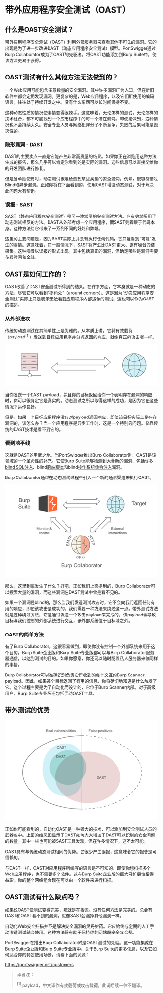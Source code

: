 # 带外应用程序安全测试（OAST）

## 什么是OAST安全测试？

带外应用程序安全测试（OAST）利用外部服务器来查看其他不可见的漏洞。它的出现是为了进一步改进DAST（动态应用程序安全测试）模型。PortSwigger通过Burp Collaborator成为了OAST的先驱者。将OAST功能添加到Burp Suite中，使该方法更易于获得。

## OAST测试有什么其他方法无法做到的？

一个Web应用可能包含任意数量的安全漏洞。其中许多漏洞广为人知，但在新旧软件中都会定期发现漏洞。更复杂的是，Web应用程序，以及它们所使用的编码语言，往往处于持续开发之中。没有什么东西可以长时间保持不变。

这种动态性质的情况使事情变得很棘手。这意味着，无论怎样的测试，无论怎样的技术组合，都不可能找到一个应用程序中的每一个潜在漏洞。即便能做到，这种情况也不会持续太久。安全专业人员与网络犯罪分子不断竞争，失败的后果可能是毁灭性的。

### 隐形漏洞 - DAST

DAST的主要卖点一直是它能产生非常高质量的结果。如果你正在浏览用这种方法生成的报告，那么几乎可以肯定你看到的是实际的漏洞。这些信息可以直接交给你的开发团队进行修复。

但是当单独使用时，动态测试很难检测到某些类型的安全漏洞。例如，很容易错过Blind和异步漏洞。正如你将在下面看到的，使用OAST增强动态测试，对于解决此问题大有帮助。

### 误报 - SAST

SAST（静态应用程序安全测试）是另一种常见的安全测试方法。它有效地采用了动态测试相反的方法。DAST从外部考虑一个应用程序，而SAST则着眼于代码本身。这种方法给它带来了一系列不同的好处和弊端。

这里的主要问题是，因为SAST实际上并没有执行任何代码，它只能看到“可能”发生的事情。这意味着，在一般情况下，SAST将产生比DAST更大、更有噪音的结果集。这种噪音以误报的形式出现。其中包括真正的漏洞，但确定哪些是漏洞需要花费时间和金钱。

## OAST是如何工作的？

OAST改善了DAST安全测试所得到的结果。在许多方面，它本身就是一种动态的方法，尽管它可以看到“拐角处”（around corners）。这是因为“动态应用程序安全测试”实际上只是表示无法看到应用程序内部运作的测试。这也可以作为OAST的描述。

### 从外部进攻

传统的动态测试在其简单性上是优雅的。从本质上讲，它将有效载荷（payload<sup>[1]</sup>）发送到目标应用程序并分析返回的响应，就像真正的攻击者一样。

![](../../.gitbook/assets/imgs/extras/ast/dast-security-testing-diagram.svg)

当你发送一个DAST payload，并且你的目标返回给你一个表明存在漏洞的响应时，你可以很肯定它是真实的。动态测试之所以取得这样的成功，是因为它在这些情况下运作良好。

但是，如果一个目标应用程序没有对payload返回响应，即使该目标实际上是存在漏洞的，该怎么办？当一个应用程序是异步工作时，这是一个特别的问题。仅靠传统的DAST技术是看不到它的。

### 看到地平线

这就是OAST的用武之地。当PortSwigger推出Burp Collaborator时，OAST是该领域的一个革命性的补充。它使Burp Suite能够检测到大量新的漏洞，包括许多[blind SQL注入]()、blind[跨站脚本]()和blind[操作系统命令注入]()漏洞。

Burp Collaborator通过在动态测试过程中引入一个新的通信渠道来执行OAST。

![](../../.gitbook/assets/imgs/extras/ast/burp-collaborator-graphic.svg)

那么，这里到底发生了什么？好吧，正如我们上面提到的，Burp Collaborator可以搜索大量的漏洞，而这些漏洞在DAST测试中曾是看不见的。

如果一个漏洞是blind的，那么当我们发送测试攻击时，它不会向我们返回任何有用的响应，即使该攻击是成功的。我们需要一种方法来绕过这一点。带外测试方法就是这种绕过方法。它是通过发送一个攻击payload来完成的，该payload会导致目标与我们控制的外部系统进行交互，该外部系统位于目标域之外。

### OAST的简单方法

有了Burp Collaborator，这很容易做到，即使你没有控制一个外部系统来用于这个目的。Burp Suite企业版和Burp Suite专业版都可以与Burp Collaborator服务器通信，以达到测试的目的。如果你愿意，你还可以随时配置私人服务器来做同样的事情。

Burp Collaborator可以准确识别负责它所收到的每个交互的Burp Scanner payload。因此，如果某个目标返回了有用的信息，你将确切地知道是什么触发了它。这个过程主要是为了自动化而设计的，它位于Burp Scanner内部。对于高级用户，Burp Suite专业版还包括手动OAST工具。

## 带外测试的优势

![](../../.gitbook/assets/imgs/extras/ast/oast-venn-diagram.svg)

正如你可能看到的，自动化OAST是一种强大的技术，可以添加到安全测试人员的武器库中。上面的维恩图显示了OAST如何大大增加了DAST可以识别的安全问题的数量。其中一些也可能被SAST工具发现，但在许多情况下，这不太可能。

OAST具有与传统动态测试相同的优势。它很少产生误报，这意味着它的报告是可信赖的。

与DAST一样，OAST对应用程序所编写的语言是不可知的。即使你想扫描多个Web应用程序，也不需要多个软件。这与Burp Suite企业版的巨大可扩展性相得益彰。你的整个网络组合现在可以由一个软件来进行扫描。

## OAST测试有什么缺点吗？

如果说OAST使测试变得完美，那就是在撒谎。没有任何方法是完美的。总会有DAST和OAST看不到的漏洞，就像SAST会漏掉其他漏洞一样。

自动化Web安全扫描并不是解决安全漏洞的灵丹妙药。它应始终与定期的人工手动渗透测试结合使用。这种方法将有助于保持你的网站既安全又合规。

PortSwigger在推出Burp Collaborator时是OAST测试的先驱。这一功能集成在Burp Suite企业版和Burp Suite专业版中。关于Burp Suite的更多信息，以及它如何适合你的特定使用场景，请看下面的资源：

https://portswigger.net/customers




> 译者注：
>
> <sup>[1]</sup> payload，中文译作有效载荷或攻击载荷。此词后续一律不翻译。